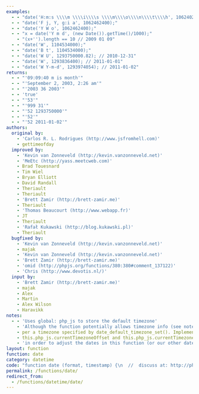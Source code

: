 ```yaml
---
examples:
  - - "date('H:m:s \\\\m \\\\i\\\\s \\\\m\\\\o\\\\n\\\\t\\\\h', 1062402400);"
  - - "date('F j, Y, g:i a', 1062462400);"
  - - "date('Y W o', 1062462400);"
  - - "x = date('Y m d', (new Date()).getTime()/1000);"
    - "(x+'').length == 10 // 2009 01 09"
  - - "date('W', 1104534000);"
  - - "date('B t', 1104534000);"
  - - "date('W U', 1293750000.82); // 2010-12-31"
  - - "date('W', 1293836400); // 2011-01-01"
  - - "date('W Y-m-d', 1293974054); // 2011-01-02"
returns:
  - - "'09:09:40 m is month'"
  - - "'September 2, 2003, 2:26 am'"
  - - "'2003 36 2003'"
  - - 'true'
  - - "'53'"
  - - "'999 31'"
  - - "'52 1293750000'"
  - - "'52'"
  - - "'52 2011-01-02'"
authors:
  original by:
    - 'Carlos R. L. Rodrigues (http://www.jsfromhell.com)'
    - gettimeofday
  improved by:
    - 'Kevin van Zonneveld (http://kevin.vanzonneveld.net)'
    - 'MeEtc (http://yass.meetcweb.com)'
    - Brad Touesnard
    - Tim Wiel
    - Bryan Elliott
    - David Randall
    - Theriault
    - Theriault
    - 'Brett Zamir (http://brett-zamir.me)'
    - Theriault
    - 'Thomas Beaucourt (http://www.webapp.fr)'
    - JT
    - Theriault
    - 'Rafał Kukawski (http://blog.kukawski.pl)'
    - Theriault
  bugfixed by:
    - 'Kevin van Zonneveld (http://kevin.vanzonneveld.net)'
    - majak
    - 'Kevin van Zonneveld (http://kevin.vanzonneveld.net)'
    - 'Brett Zamir (http://brett-zamir.me)'
    - 'omid (http://phpjs.org/functions/380:380#comment_137122)'
    - 'Chris (http://www.devotis.nl/)'
  input by:
    - 'Brett Zamir (http://brett-zamir.me)'
    - majak
    - Alex
    - Martin
    - Alex Wilson
    - Haravikk
notes:
  - - 'Uses global: php_js to store the default timezone'
    - 'Although the function potentially allows timezone info (see notes), it currently does not set'
    - per a timezone specified by date_default_timezone_set(). Implementers might use
    - this.php_js.currentTimezoneOffset and this.php_js.currentTimezoneDST set by that function
    - 'in order to adjust the dates in this function (or our other date functions!) accordingly'
layout: function
function: date
category: datetime
code: "function date (format, timestamp) {\n  //  discuss at: http://phpjs.org/functions/date/\n  // original by: Carlos R. L. Rodrigues (http://www.jsfromhell.com)\n  // original by: gettimeofday\n  //    parts by: Peter-Paul Koch (http://www.quirksmode.org/js/beat.html)\n  // improved by: Kevin van Zonneveld (http://kevin.vanzonneveld.net)\n  // improved by: MeEtc (http://yass.meetcweb.com)\n  // improved by: Brad Touesnard\n  // improved by: Tim Wiel\n  // improved by: Bryan Elliott\n  // improved by: David Randall\n  // improved by: Theriault\n  // improved by: Theriault\n  // improved by: Brett Zamir (http://brett-zamir.me)\n  // improved by: Theriault\n  // improved by: Thomas Beaucourt (http://www.webapp.fr)\n  // improved by: JT\n  // improved by: Theriault\n  // improved by: Rafał Kukawski (http://blog.kukawski.pl)\n  // improved by: Theriault\n  //    input by: Brett Zamir (http://brett-zamir.me)\n  //    input by: majak\n  //    input by: Alex\n  //    input by: Martin\n  //    input by: Alex Wilson\n  //    input by: Haravikk\n  // bugfixed by: Kevin van Zonneveld (http://kevin.vanzonneveld.net)\n  // bugfixed by: majak\n  // bugfixed by: Kevin van Zonneveld (http://kevin.vanzonneveld.net)\n  // bugfixed by: Brett Zamir (http://brett-zamir.me)\n  // bugfixed by: omid (http://phpjs.org/functions/380:380#comment_137122)\n  // bugfixed by: Chris (http://www.devotis.nl/)\n  //        note: Uses global: php_js to store the default timezone\n  //        note: Although the function potentially allows timezone info (see notes), it currently does not set\n  //        note: per a timezone specified by date_default_timezone_set(). Implementers might use\n  //        note: this.php_js.currentTimezoneOffset and this.php_js.currentTimezoneDST set by that function\n  //        note: in order to adjust the dates in this function (or our other date functions!) accordingly\n  //   example 1: date('H:m:s \\\\m \\\\i\\\\s \\\\m\\\\o\\\\n\\\\t\\\\h', 1062402400);\n  //   returns 1: '09:09:40 m is month'\n  //   example 2: date('F j, Y, g:i a', 1062462400);\n  //   returns 2: 'September 2, 2003, 2:26 am'\n  //   example 3: date('Y W o', 1062462400);\n  //   returns 3: '2003 36 2003'\n  //   example 4: x = date('Y m d', (new Date()).getTime()/1000);\n  //   example 4: (x+'').length == 10 // 2009 01 09\n  //   returns 4: true\n  //   example 5: date('W', 1104534000);\n  //   returns 5: '53'\n  //   example 6: date('B t', 1104534000);\n  //   returns 6: '999 31'\n  //   example 7: date('W U', 1293750000.82); // 2010-12-31\n  //   returns 7: '52 1293750000'\n  //   example 8: date('W', 1293836400); // 2011-01-01\n  //   returns 8: '52'\n  //   example 9: date('W Y-m-d', 1293974054); // 2011-01-02\n  //   returns 9: '52 2011-01-02'\n\n  var that = this\n  var jsdate, f\n  // Keep this here (works, but for code commented-out below for file size reasons)\n  // var tal= [];\n  var txt_words = [\n    'Sun', 'Mon', 'Tues', 'Wednes', 'Thurs', 'Fri', 'Satur',\n    'January', 'February', 'March', 'April', 'May', 'June',\n    'July', 'August', 'September', 'October', 'November', 'December'\n  ]\n  // trailing backslash -> (dropped)\n  // a backslash followed by any character (including backslash) -> the character\n  // empty string -> empty string\n  var formatChr = /\\\\?(.?)/gi\n  var formatChrCb = function (t, s) {\n    return f[t] ? f[t]() : s\n  }\n  var _pad = function (n, c) {\n    n = String(n)\n    while (n.length < c) {\n      n = '0' + n\n    }\n    return n\n  }\n  f = {\n    // Day\n    d: function () {\n      // Day of month w/leading 0; 01..31\n      return _pad(f.j(), 2)\n    },\n    D: function () {\n      // Shorthand day name; Mon...Sun\n      return f.l()\n        .slice(0, 3)\n    },\n    j: function () {\n      // Day of month; 1..31\n      return jsdate.getDate()\n    },\n    l: function () {\n      // Full day name; Monday...Sunday\n      return txt_words[f.w()] + 'day'\n    },\n    N: function () {\n      // ISO-8601 day of week; 1[Mon]..7[Sun]\n      return f.w() || 7\n    },\n    S: function () {\n      // Ordinal suffix for day of month; st, nd, rd, th\n      var j = f.j()\n      var i = j % 10\n      if (i <= 3 && parseInt((j % 100) / 10, 10) == 1) {\n        i = 0\n      }\n      return ['st', 'nd', 'rd'][i - 1] || 'th'\n    },\n    w: function () {\n      // Day of week; 0[Sun]..6[Sat]\n      return jsdate.getDay()\n    },\n    z: function () {\n      // Day of year; 0..365\n      var a = new Date(f.Y(), f.n() - 1, f.j())\n      var b = new Date(f.Y(), 0, 1)\n      return Math.round((a - b) / 864e5)\n    },\n\n    // Week\n    W: function () {\n      // ISO-8601 week number\n      var a = new Date(f.Y(), f.n() - 1, f.j() - f.N() + 3)\n      var b = new Date(a.getFullYear(), 0, 4)\n      return _pad(1 + Math.round((a - b) / 864e5 / 7), 2)\n    },\n\n    // Month\n    F: function () {\n      // Full month name; January...December\n      return txt_words[6 + f.n()]\n    },\n    m: function () {\n      // Month w/leading 0; 01...12\n      return _pad(f.n(), 2)\n    },\n    M: function () {\n      // Shorthand month name; Jan...Dec\n      return f.F()\n        .slice(0, 3)\n    },\n    n: function () {\n      // Month; 1...12\n      return jsdate.getMonth() + 1\n    },\n    t: function () {\n      // Days in month; 28...31\n      return (new Date(f.Y(), f.n(), 0))\n        .getDate()\n    },\n\n    // Year\n    L: function () {\n      // Is leap year?; 0 or 1\n      var j = f.Y()\n      return j % 4 === 0 & j % 100 !== 0 | j % 400 === 0\n    },\n    o: function () {\n      // ISO-8601 year\n      var n = f.n()\n      var W = f.W()\n      var Y = f.Y()\n      return Y + (n === 12 && W < 9 ? 1 : n === 1 && W > 9 ? -1 : 0)\n    },\n    Y: function () {\n      // Full year; e.g. 1980...2010\n      return jsdate.getFullYear()\n    },\n    y: function () {\n      // Last two digits of year; 00...99\n      return f.Y()\n        .toString()\n        .slice(-2)\n    },\n\n    // Time\n    a: function () {\n      // am or pm\n      return jsdate.getHours() > 11 ? 'pm' : 'am'\n    },\n    A: function () {\n      // AM or PM\n      return f.a()\n        .toUpperCase()\n    },\n    B: function () {\n      // Swatch Internet time; 000..999\n      var H = jsdate.getUTCHours() * 36e2\n      // Hours\n      var i = jsdate.getUTCMinutes() * 60\n      // Minutes\n      // Seconds\n      var s = jsdate.getUTCSeconds()\n      return _pad(Math.floor((H + i + s + 36e2) / 86.4) % 1e3, 3)\n    },\n    g: function () {\n      // 12-Hours; 1..12\n      return f.G() % 12 || 12\n    },\n    G: function () {\n      // 24-Hours; 0..23\n      return jsdate.getHours()\n    },\n    h: function () {\n      // 12-Hours w/leading 0; 01..12\n      return _pad(f.g(), 2)\n    },\n    H: function () {\n      // 24-Hours w/leading 0; 00..23\n      return _pad(f.G(), 2)\n    },\n    i: function () {\n      // Minutes w/leading 0; 00..59\n      return _pad(jsdate.getMinutes(), 2)\n    },\n    s: function () {\n      // Seconds w/leading 0; 00..59\n      return _pad(jsdate.getSeconds(), 2)\n    },\n    u: function () {\n      // Microseconds; 000000-999000\n      return _pad(jsdate.getMilliseconds() * 1000, 6)\n    },\n\n    // Timezone\n    e: function () {\n      // Timezone identifier; e.g. Atlantic/Azores, ...\n      // The following works, but requires inclusion of the very large\n      // timezone_abbreviations_list() function.\n      /*              return that.date_default_timezone_get();\n       */\n      throw 'Not supported (see source code of date() for timezone on how to add support)'\n    },\n    I: function () {\n      // DST observed?; 0 or 1\n      // Compares Jan 1 minus Jan 1 UTC to Jul 1 minus Jul 1 UTC.\n      // If they are not equal, then DST is observed.\n      var a = new Date(f.Y(), 0)\n      // Jan 1\n      var c = Date.UTC(f.Y(), 0)\n      // Jan 1 UTC\n      var b = new Date(f.Y(), 6)\n      // Jul 1\n      // Jul 1 UTC\n      var d = Date.UTC(f.Y(), 6)\n      return ((a - c) !== (b - d)) ? 1 : 0\n    },\n    O: function () {\n      // Difference to GMT in hour format; e.g. +0200\n      var tzo = jsdate.getTimezoneOffset()\n      var a = Math.abs(tzo)\n      return (tzo > 0 ? '-' : '+') + _pad(Math.floor(a / 60) * 100 + a % 60, 4)\n    },\n    P: function () {\n      // Difference to GMT w/colon; e.g. +02:00\n      var O = f.O()\n      return (O.substr(0, 3) + ':' + O.substr(3, 2))\n    },\n    T: function () {\n      // Timezone abbreviation; e.g. EST, MDT, ...\n      // The following works, but requires inclusion of the very\n      // large timezone_abbreviations_list() function.\n      /*              var abbr, i, os, _default;\n      if (!tal.length) {\n        tal = that.timezone_abbreviations_list();\n      }\n      if (that.php_js && that.php_js.default_timezone) {\n        _default = that.php_js.default_timezone;\n        for (abbr in tal) {\n          for (i = 0; i < tal[abbr].length; i++) {\n            if (tal[abbr][i].timezone_id === _default) {\n              return abbr.toUpperCase();\n            }\n          }\n        }\n      }\n      for (abbr in tal) {\n        for (i = 0; i < tal[abbr].length; i++) {\n          os = -jsdate.getTimezoneOffset() * 60;\n          if (tal[abbr][i].offset === os) {\n            return abbr.toUpperCase();\n          }\n        }\n      }\n      */\n      return 'UTC'\n    },\n    Z: function () {\n      // Timezone offset in seconds (-43200...50400)\n      return -jsdate.getTimezoneOffset() * 60\n    },\n\n    // Full Date/Time\n    c: function () {\n      // ISO-8601 date.\n      return 'Y-m-d\\\\TH:i:sP'.replace(formatChr, formatChrCb)\n    },\n    r: function () {\n      // RFC 2822\n      return 'D, d M Y H:i:s O'.replace(formatChr, formatChrCb)\n    },\n    U: function () {\n      // Seconds since UNIX epoch\n      return jsdate / 1000 | 0\n    }\n  }\n  this.date = function (format, timestamp) {\n    that = this\n    jsdate = (timestamp === undefined ? new Date() : // Not provided\n      (timestamp instanceof Date) ? new Date(timestamp) : // JS Date()\n      new Date(timestamp * 1000) // UNIX timestamp (auto-convert to int)\n    )\n    return format.replace(formatChr, formatChrCb)\n  }\n  return this.date(format, timestamp)\n}\n"
permalink: /functions/date/
redirect_from:
  - /functions/datetime/date/
---
```


<!-- WARNING! This file is auto generated by `npm run web:inject`, do not edit by hand -->

